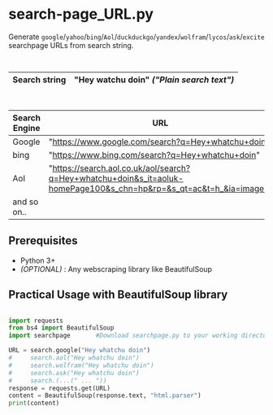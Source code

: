 # search-page_URL.py
Generate `google`/`yahoo`/`bing`/`Aol`/`duckduckgo`/`yandex`/`wolfram`/`lycos`/`ask`/`excite` searchpage URLs from search string.

            ‎

| Search string | "Hey watchu doin" *("Plain search text")* |
| ------------- | ------------- |

            ‎

| Search Engine  | URL |
| ------------- | ------------- |
| Google  | "https://www.google.com/search?q=Hey+whatchu+doin"  |
| bing  | "https://www.bing.com/search?q=Hey+whatchu+doin" |
| Aol  | "https://search.aol.co.uk/aol/search?q=Hey+whatchu+doin&s_it=aoluk-homePage100&s_chn=hp&rp=&s_qt=ac&t=h_&ia=images"  |
| and so on..| |

##  Prerequisites

- Python 3+
- *(OPTIONAL)* : Any webscraping library like BeautifulSoup 

##  Practical Usage with BeautifulSoup library

```Python

import requests
from bs4 import BeautifulSoup
import searchpage       #Download searchpage.py to your working directory

URL = search.google("Hey whatchu doin")
#     search.aol("Hey whatchu doin")
#     search.wolfram("Hey whatchu doin")
#     search.ask("Hey whatchu doin")
#     search.(...(" ... "))
response = requests.get(URL)
content = BeautifulSoup(response.text, "html.parser")
print(content)

```
